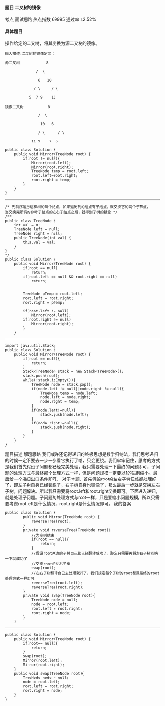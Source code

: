 #### 题目    二叉树的镜像

考点    面试思路	热点指数    69995	通过率    42.52%

#### 具体题目

  操作给定的二叉树，将其变换为源二叉树的镜像。
  ```
输入描述:二叉树的镜像定义：

源二叉树     	    8 

​		   	   /  \    	  

​			    6   10    	

​			  / \     / \    	

​			5  7 9    11

镜像二叉树    	    8    	   

​				/  \    	  

​			     10   6    	 

​			    / \      / \    	

​			 11 9    7  5

```

```
public class Solution {
    public void Mirror(TreeNode root) {
        if(root != null){
            Mirror(root.left);
            Mirror(root.right);
            TreeNode temp = root.left;
            root.left=root.right;
            root.right = temp;
        } 
    }
}
```
-----------------------------------------
```
/* 先前序遍历这棵树的每个结点，如果遍历到的结点有子结点，就交换它的两个子节点，
当交换完所有的非叶子结点的左右子结点之后，就得到了树的镜像 */
/**
public class TreeNode {
    int val = 0;
    TreeNode left = null;
    TreeNode right = null;
    public TreeNode(int val) {
        this.val = val;
    }
}
*/
public class Solution {
    public void Mirror(TreeNode root) {
        if(root == null)
            return;
        if(root.left == null && root.right == null)
            return;
        

        TreeNode pTemp = root.left;
        root.left = root.right;
        root.right = pTemp;
        
        if(root.left != null)
            Mirror(root.left);
        if(root.right != null)
            Mirror(root.right);
    	}
    }

```
----------------------------------------


    import java.util.Stack;
    public class Solution {
        public void Mirror(TreeNode root) {
            if(root == null){
                return;
            }
            Stack<TreeNode> stack = new Stack<TreeNode>();
            stack.push(root);
            while(!stack.isEmpty()){
                TreeNode node = stack.pop();
                if(node.left != null||node.right != null){
                    TreeNode temp = node.left;
                    node.left = node.right;
                    node.right = temp;
                }
                if(node.left!=null){
    				stack.push(node.left);
                }
                if(node.right!=null){
                    stack.push(node.right);
                }
            } 
        }
    }    	


题目描述  解题思路 我们或许还记得递归的终极思想是数学归纳法，我们思考递归的时候一定不要去一步一步看它执行了啥，只会更绕。我们牢牢记住，思考的方式是我们首先假设子问题都已经完美处理，我只需要处理一下最终的问题即可，子问题的处理方式与最终那个处理方式一样，但是问题规模一定要以1的进制缩小。最后给一个递归出口条件即可。 对于本题，首先假设root的左右子树已经都处理好了，即左子树自身已经镜像了，右子树自身也镜像了，那么最后一步就是交换左右子树，问题解决。所以我只需要将root.left和root.right交换即可。下面进入递归，就是处理子问题。子问题的处理方式与root一样，只是要缩小问题规模，所以只需要考虑root.left是什么情况，root.right是什么情况即可。 我的答案 
```
public class Solution {
        public void Mirror(TreeNode root) {
            reverseTree(root);
        }
        private void reverseTree(TreeNode root){
            //为空则结束
            if(root == null){
                return;
            }
            //假设root两边的子树自己都已经翻转成功了，那么只需要再将左右子树互换一下就成功了
            //交换root的左右子树
            swap(root);
            //左右子树翻转自己去处理就行了，我们规定每个子树的root都跟最终的root处理方式一样即可
            reverseTree(root.left);
            reverseTree(root.right);
        }
        private void swap(TreeNode root){
            TreeNode node = null;
            node = root.left;
            root.left = root.right;
            root.right = node;
        }
    }
```
-----------------------------------------
```
public class Solution {
    public void Mirror(TreeNode root) {
        if(root== null){
            return;
        }
        swap(root);
        Mirror(root.left);
        Mirror(root.right);
    }
    public void swap(TreeNode root){
        TreeNode node = null;
        node = root.left;
        root.left = root.right;
        root.right = node;
    }
}
```
